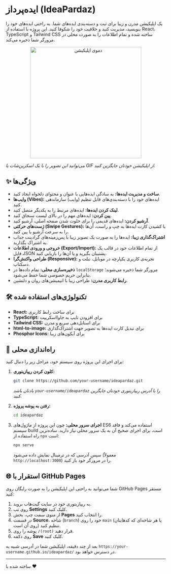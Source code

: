 # ایده‌پرداز (IdeaPardaz)

یک اپلیکیشن مدرن و زیبا برای ثبت و دسته‌بندی ایده‌های شما. به راحتی ایده‌های خود را بنویسید، مدیریت کنید و خلاقیت خود را شکوفا کنید. این پروژه با استفاده از React، TypeScript و Tailwind CSS ساخته شده و تمام اطلاعات را به صورت محلی در مرورگر شما ذخیره می‌کند.

<p align="center">
  <img src="https://github.com/user-attachments/assets/6584282c-4b53-4318-8774-8b83595c52bb" alt="دموی اپلیکیشن" width="350"/>
</p>

*می‌توانید این تصویر را با یک اسکرین‌شات یا GIF از اپلیکیشن خودتان جایگزین کنید.*

## ✨ ویژگی‌ها

- **ساخت و مدیریت ایده‌ها:** به سادگی ایده‌هایی با عنوان و محتوای دلخواه ایجاد کنید.
- **وایب‌ها (Vibes):** ایده‌های خود را با دسته‌بندی‌های قابل تنظیم (وایب) سازماندهی کنید.
- **لینک کردن ایده‌ها:** ایده‌های مرتبط را به یکدیگر متصل کنید.
- **پین کردن:** ایده‌های مهم را در بالای لیست سنجاق کنید.
- **آرشیو کردن:** ایده‌های قدیمی را برای خلوت شدن صفحه اصلی، آرشیو کنید.
- **ژست‌های حرکتی (Swipe Gestures):** با کشیدن کارت ایده‌ها به چپ و راست، آن‌ها را به سرعت آرشیو یا پین کنید.
- **اشتراک‌گذاری زیبا:** ایده‌ها را به صورت یک تصویر زیبا با پس‌زمینه‌های گرادینت جذاب به اشتراک بگذارید.
- **خروجی و ورودی اطلاعات (Export/Import):** از تمام اطلاعات خود در قالب یک فایل JSON پشتیبان بگیرید و یا آن‌ها را بازیابی کنید.
- **طراحی واکنش‌گرا (Responsive):** تجربه‌ی کاربری یکپارچه در موبایل، تبلت و دسکتاپ.
- **ذخیره‌سازی محلی:** تمام داده‌ها در `localStorage` مرورگر شما ذخیره می‌شوند؛ بنابراین حریم خصوصی شما حفظ می‌شود.
- **رابط کاربری مدرن:** طراحی زیبا با انیمیشن‌های روان و دلنشین.

## 🛠️ تکنولوژی‌های استفاده شده

- **React:** برای ساخت رابط کاربری
- **TypeScript:** برای افزودن تایپ به جاوااسکریپت
- **Tailwind CSS:** برای استایل‌دهی سریع و مدرن
- **html-to-image:** برای تبدیل کارت ایده‌ها به تصویر جهت اشتراک‌گذاری
- **Phosphor Icons:** برای آیکون‌های زیبا

## 🚀 راه‌اندازی محلی

برای اجرای این پروژه روی سیستم خود، مراحل زیر را دنبال کنید:

1.  **کلون کردن ریپازیتوری:**
    ```bash
    git clone https://github.com/your-username/ideapardaz.git
    ```
    *یادتان باشد `your-username/ideapardaz` را با آدرس ریپازیتوری خودتان جایگزین کنید.*

2.  **رفتن به پوشه پروژه:**
    ```bash
    cd ideapardaz
    ```

3.  **اجرای سرور محلی:**
    چون این پروژه از ماژول‌های ES6 استفاده می‌کند و فاقد سیستم build است، برای اجرای صحیح آن به یک سرور محلی نیاز دارید. ساده‌ترین راه استفاده از `npx` است:
    ```bash
    npx serve
    ```
    سپس آدرسی که در ترمینال نمایش داده می‌شود (معمولاً `http://localhost:3000`) را در مرورگر خود باز کنید.

## 🌐 استقرار با GitHub Pages

شما می‌توانید به راحتی این اپلیکیشن را به صورت رایگان روی GitHub Pages مستقر کنید:

1.  به ریپازیتوری خود در سایت گیت‌هاب بروید.
2.  روی تب **Settings** کلیک کنید.
3.  از منوی سمت چپ، بخش **Pages** را انتخاب کنید.
4.  در قسمت **Source**، شاخه (`branch`) خود را روی `main` (یا هر شاخه‌ای که کدهایتان روی آن است) تنظیم کنید.
5.  پوشه را روی `/(root)` قرار دهید.
6.  روی دکمه **Save** کلیک کنید.

بعد از چند دقیقه، اپلیکیشن شما در آدرسی شبیه به `https://your-username.github.io/ideapardaz/` در دسترس خواهد بود.

---
ساخته شده با ❤️
